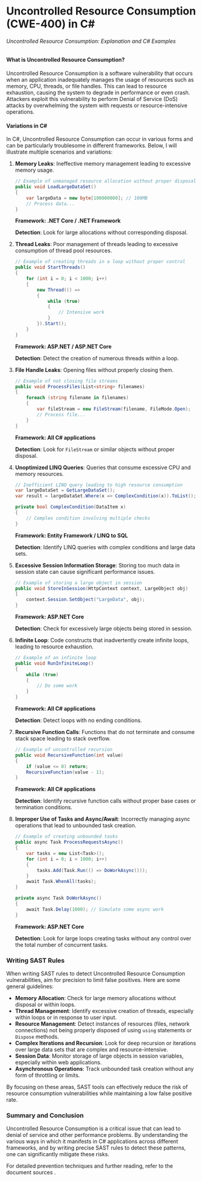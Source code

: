 # Uncontrolled Resource Consumption (CWE-400) in C#

###### Uncontrolled Resource Consumption: Explanation and C# Examples

#### What is Uncontrolled Resource Consumption?
Uncontrolled Resource Consumption is a software vulnerability that occurs when an application inadequately manages the usage of resources such as memory, CPU, threads, or file handles. This can lead to resource exhaustion, causing the system to degrade in performance or even crash. Attackers exploit this vulnerability to perform Denial of Service (DoS) attacks by overwhelming the system with requests or resource-intensive operations.

#### Variations in C#
In C#, Uncontrolled Resource Consumption can occur in various forms and can be particularly troublesome in different frameworks. Below, I will illustrate multiple scenarios and variations:

1. **Memory Leaks**: Ineffective memory management leading to excessive memory usage.
   ```csharp
   // Example of unmanaged resource allocation without proper disposal
   public void LoadLargeDataSet()
   {
       var largeData = new byte[100000000]; // 100MB
       // Process data...
   }
   ```
   
   **Framework: .NET Core / .NET Framework**
   
   **Detection**: Look for large allocations without corresponding disposal.
   
2. **Thread Leaks**: Poor management of threads leading to excessive consumption of thread pool resources.
   ```csharp
   // Example of creating threads in a loop without proper control
   public void StartThreads()
   {
       for (int i = 0; i < 1000; i++)
       {
           new Thread(() =>
           {
               while (true)
               {
                   // Intensive work
               }
           }).Start();
       }
   }
   ```
   
   **Framework: ASP.NET / ASP.NET Core**
   
   **Detection**: Detect the creation of numerous threads within a loop.
   
3. **File Handle Leaks**: Opening files without properly closing them.
   ```csharp
   // Example of not closing file streams
   public void ProcessFiles(List<string> filenames)
   {
       foreach (string filename in filenames)
       {
           var fileStream = new FileStream(filename, FileMode.Open);
           // Process file...
       }
   }
   ```
   
   **Framework: All C# applications**
   
   **Detection**: Look for `FileStream` or similar objects without proper disposal.
   
4. **Unoptimized LINQ Queries**: Queries that consume excessive CPU and memory resources.
   ```csharp
   // Inefficient LINQ query leading to high resource consumption
   var largeDataSet = GetLargeDataSet();
   var result = largeDataSet.Where(x => ComplexCondition(x)).ToList();
   
   private bool ComplexCondition(DataItem x)
   {
       // Complex condition involving multiple checks
   }
   ```
   
   **Framework: Entity Framework / LINQ to SQL**
   
   **Detection**: Identify LINQ queries with complex conditions and large data sets.

5. **Excessive Session Information Storage**: Storing too much data in session state can cause significant performance issues.
   ```csharp
   // Example of storing a large object in session
   public void StoreInSession(HttpContext context, LargeObject obj)
   {
       context.Session.SetObject("LargeData", obj);
   }
   ```
   
   **Framework: ASP.NET Core**
   
   **Detection**: Check for excessively large objects being stored in session.

6. **Infinite Loop**: Code constructs that inadvertently create infinite loops, leading to resource exhaustion.
   ```csharp
   // Example of an infinite loop
   public void RunInfiniteLoop()
   {
       while (true)
       {
           // Do some work
       }
   }
   ```
   
   **Framework: All C# applications**
   
   **Detection**: Detect loops with no ending conditions.
   
7. **Recursive Function Calls**: Functions that do not terminate and consume stack space leading to stack overflow.
   ```csharp
   // Example of uncontrolled recursion
   public void RecursiveFunction(int value)
   {
       if (value <= 0) return;
       RecursiveFunction(value - 1);
   }
   ```
   
   **Framework: All C# applications**
   
   **Detection**: Identify recursive function calls without proper base cases or termination conditions.
   
8. **Improper Use of Tasks and Async/Await**: Incorrectly managing async operations that lead to unbounded task creation.
   ```csharp
   // Example of creating unbounded tasks
   public async Task ProcessRequestsAsync()
   {
       var tasks = new List<Task>();
       for (int i = 0; i < 1000; i++)
       {
           tasks.Add(Task.Run(() => DoWorkAsync()));
       }
       await Task.WhenAll(tasks);
   }
   
   private async Task DoWorkAsync()
   {
       await Task.Delay(1000); // Simulate some async work
   }
   ```
   
   **Framework: ASP.NET Core**
   
   **Detection**: Look for large loops creating tasks without any control over the total number of concurrent tasks.

### Writing SAST Rules
When writing SAST rules to detect Uncontrolled Resource Consumption vulnerabilities, aim for precision to limit false positives. Here are some general guidelines:

- **Memory Allocation**: Check for large memory allocations without disposal or within loops.
- **Thread Management**: Identify excessive creation of threads, especially within loops or in response to user input.
- **Resource Management**: Detect instances of resources (files, network connections) not being properly disposed of using `using` statements or `Dispose` methods.
- **Complex Iterations and Recursion**: Look for deep recursion or iterations over large data sets that are complex and resource-intensive.
- **Session Data**: Monitor storage of large objects in session variables, especially within web applications.
- **Asynchronous Operations**: Track unbounded task creation without any form of throttling or limits.

By focusing on these areas, SAST tools can effectively reduce the risk of resource consumption vulnerabilities while maintaining a low false positive rate.

### Summary and Conclusion
Uncontrolled Resource Consumption is a critical issue that can lead to denial of service and other performance problems. By understanding the various ways in which it manifests in C# applications across different frameworks, and by writing precise SAST rules to detect these patterns, one can significantly mitigate these risks.

For detailed prevention techniques and further reading, refer to the document sources   .